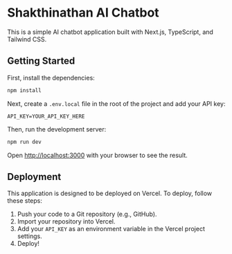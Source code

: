 # Shakthinathan AI Chatbot

This is a simple AI chatbot application built with Next.js, TypeScript, and Tailwind CSS.

## Getting Started

First, install the dependencies:

```bash
npm install
```

Next, create a `.env.local` file in the root of the project and add your API key:

```
API_KEY=YOUR_API_KEY_HERE
```

Then, run the development server:

```bash
npm run dev
```

Open [http://localhost:3000](http://localhost:3000) with your browser to see the result.

## Deployment

This application is designed to be deployed on Vercel. To deploy, follow these steps:

1.  Push your code to a Git repository (e.g., GitHub).
2.  Import your repository into Vercel.
3.  Add your `API_KEY` as an environment variable in the Vercel project settings.
4.  Deploy!
